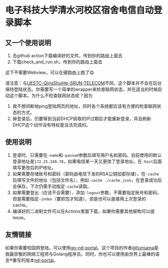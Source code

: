 # 电子科技大学清水河校区宿舍电信自动登录脚本

## 又一个使用说明

1. 去github action下载编译好的文件，传到你的路由上面去
2. 下载check_and_run.sh，传到你的路由上面去


这下不需要Webview，可以在硬路由上跑了😋

请注意：与[UESTC-QingShuiHe-SRUN-TELECOM](https://github.com/coolmoon327/UESTC-QingShuiHe-SRUN-TELECOM)不同，这个脚本并不会在后台保持登陆状态。你需要写一个简单的wrapper来检查联网状态，并在适当的时候启动这个脚本。为什么不检查联网状态呢？因为

1. 我不想间断地ping登陆网页的地址，同时各个系统都应该有方便的检查联网状态的方式。
2. 掉登录后，仍要等到当前DHCP获取的IP过期后才能重新登录，并且刷新DHCP这个动作没有特权是没法完成的。

## 使用说明
1. 登录时，只需要在`-name`和`-passwd`参数后填写用户名和密码。目前使用的默认登录地址是`172.25.249.70`，如果电信某一天又更改了登录地址，在`-host`后面填写更改后的IP地址。
2. 如果需要存储账号和密码（密码由电信下发的RSA公钥加密存储），在`-cache`后填写文件的地址（包括文件名），例如`-cache ./cache.json`，在登录成功后会保存。下次仍需手动指定`-cache`读取。
3. 如果需要登出（应该不会需要），添加`-logout`参数，不需要指定账号和密码，但是需要指定`-index`（要抓包才知道），但是也可以直接用上次登录的cache。
4. 编译好的二进制文件可以在Actions里面下载，如果你需要其他架构可以提issue。

## 友情链接
如果你需要校园网登陆，可以使用[go-nd-portal](https://github.com/fumiama/go-nd-portal)。这个项目的作者[@fumiama](https://github.com/fumiama)是我最崇敬的网络工程师与Golang程序员。同时，你也可以使用由世界上最棒的语言®重写的版本[nd-portal](https://github.com/NetUnion/nd-portal)。
